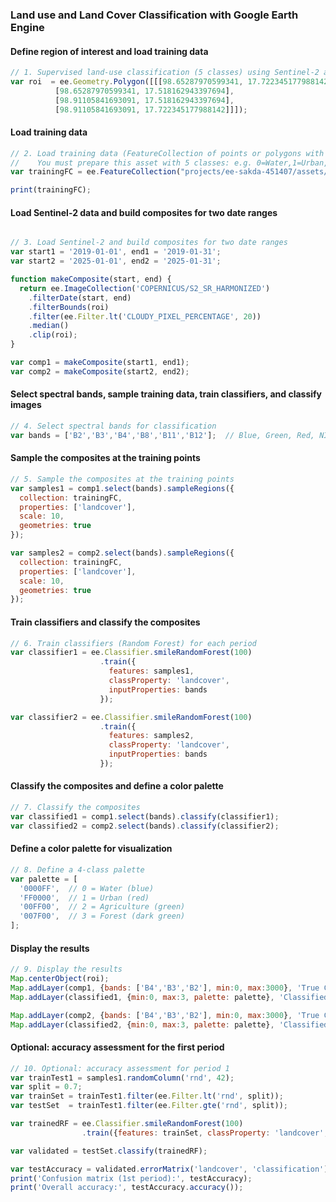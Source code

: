 ### Land use and Land Cover Classification with Google Earth Engine

#### Define region of interest and load training data
```javascript
// 1. Supervised land-use classification (5 classes) using Sentinel-2 at two time periods
var roi  = ee.Geometry.Polygon([[[98.65287970599341, 17.722345177988142],
          [98.65287970599341, 17.518162943397694],
          [98.91105841693091, 17.518162943397694],
          [98.91105841693091, 17.722345177988142]]]);
```
#### Load training data
```javascript
// 2. Load training data (FeatureCollection of points or polygons with a property 'landcover' 0–4)
//    You must prepare this asset with 5 classes: e.g. 0=Water,1=Urban,2=Agriculture,3=Forest,4=Bare
var trainingFC = ee.FeatureCollection("projects/ee-sakda-451407/assets/trainning");

print(trainingFC);

```
#### Load Sentinel-2 data and build composites for two date ranges
```javascript

// 3. Load Sentinel-2 and build composites for two date ranges
var start1 = '2019-01-01', end1 = '2019-01-31';
var start2 = '2025-01-01', end2 = '2025-01-31';

function makeComposite(start, end) {
  return ee.ImageCollection('COPERNICUS/S2_SR_HARMONIZED')
    .filterDate(start, end)
    .filterBounds(roi)
    .filter(ee.Filter.lt('CLOUDY_PIXEL_PERCENTAGE', 20))
    .median()
    .clip(roi);
}

var comp1 = makeComposite(start1, end1);
var comp2 = makeComposite(start2, end2);
```
#### Select spectral bands, sample training data, train classifiers, and classify images
```javascript
// 4. Select spectral bands for classification
var bands = ['B2','B3','B4','B8','B11','B12'];  // Blue, Green, Red, NIR, SWIR1, SWIR2
```
#### Sample the composites at the training points
```javascript
// 5. Sample the composites at the training points
var samples1 = comp1.select(bands).sampleRegions({
  collection: trainingFC,
  properties: ['landcover'],
  scale: 10,
  geometries: true
});

var samples2 = comp2.select(bands).sampleRegions({
  collection: trainingFC,
  properties: ['landcover'],
  scale: 10,
  geometries: true
});
```
#### Train classifiers and classify the composites
```javascript
// 6. Train classifiers (Random Forest) for each period
var classifier1 = ee.Classifier.smileRandomForest(100)
                    .train({
                      features: samples1,
                      classProperty: 'landcover',
                      inputProperties: bands
                    });

var classifier2 = ee.Classifier.smileRandomForest(100)
                    .train({
                      features: samples2,
                      classProperty: 'landcover',
                      inputProperties: bands
                    });
```
#### Classify the composites and define a color palette
```javascript
// 7. Classify the composites
var classified1 = comp1.select(bands).classify(classifier1);
var classified2 = comp2.select(bands).classify(classifier2);
```
#### Define a color palette for visualization
```javascript
// 8. Define a 4-class palette
var palette = [
  '0000FF',  // 0 = Water (blue)
  'FF0000',  // 1 = Urban (red)
  '00FF00',  // 2 = Agriculture (green)
  '007F00',  // 3 = Forest (dark green)
];
```
#### Display the results
```javascript
// 9. Display the results
Map.centerObject(roi);
Map.addLayer(comp1, {bands: ['B4','B3','B2'], min:0, max:3000}, 'True Color 1', false);
Map.addLayer(classified1, {min:0, max:3, palette: palette}, 'Classified Jan–Mar', true);

Map.addLayer(comp2, {bands: ['B4','B3','B2'], min:0, max:3000}, 'True Color 2', false);
Map.addLayer(classified2, {min:0, max:3, palette: palette}, 'Classified Jul–Sep', true);
```
#### Optional: accuracy assessment for the first period
```javascript
// 10. Optional: accuracy assessment for period 1
var trainTest1 = samples1.randomColumn('rnd', 42);
var split = 0.7;
var trainSet = trainTest1.filter(ee.Filter.lt('rnd', split));
var testSet  = trainTest1.filter(ee.Filter.gte('rnd', split));

var trainedRF = ee.Classifier.smileRandomForest(100)
                .train({features: trainSet, classProperty: 'landcover', inputProperties: bands});

var validated = testSet.classify(trainedRF);

var testAccuracy = validated.errorMatrix('landcover', 'classification');
print('Confusion matrix (1st period):', testAccuracy);
print('Overall accuracy:', testAccuracy.accuracy());

```
